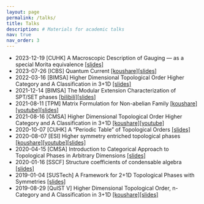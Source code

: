 ```yaml
---
layout: page
permalink: /talks/
title: Talks
description: # Materials for academic talks
nav: true
nav_order: 3
---
```


- 2023-12-19 [CUHK] A Macroscopic Description of Gauging — as a special Morita equivalence [[slides]](/assets/slides/gauging.pdf)
- 2023-07-26 [ICBS] Quantum Current [[koushare]](https://www.koushare.com/live/details/19970?vid=77727)[[slides]](/assets/slides/QuantumCurrent.pdf)
- 2022-03-16 [BIMSA] Higher Dimensional Topological Order Higher Category and A Classification in 3+1D [[slides]](/assets/slides/HigherTop.pdf)
- 2021-12-14 [BIMSA] The Modular Extension Characterization of SPT/SET phases [[bilibili]](https://www.bilibili.com/video/BV1y44y1E7rR/)[[slides]](/assets/slides/ME.pdf)
- 2021-08-11 [TPM] Matrix Formulation for Non-abelian Family [[koushare]](https://www.koushare.com/video/details/13814)[[youtube]](https://www.youtube.com/watch?v=h8ZgeW8TJoE)[[slides]](/assets/slides/nab.pdf)
- 2021-08-16 [CMSA] Higher Dimensional Topological Order Higher Category and A Classification in 3+1D [[koushare]](https://www.koushare.com/video/details/13876)[[youtube]](https://www.youtube.com/watch?v=naQiUDdZTYA)
- 2020-10-07 [CUHK] A “Periodic Table” of Topological Orders [[slides]](/assets/slides/topophase.pdf)
- 2020-08-07 [ESI] Higher symmetry entriched topological phases [[koushare]](https://www.koushare.com/video/details/5883)[[youtube]](https://www.youtube.com/watch?v=he3LU49JaOM)[[slides]](/assets/slides/hSET.pdf)
- 2020-04-15 [CMSA] Introduction to Categorical Approach to Topological Phases in Arbitrary Dimensions [[slides]](/assets/slides/Intro.pdf)
- 2020-01-16 [SSCF] Structure coefficients of condensable algebra [[slides]](/assets/slides/strucoe.pdf)
- 2019-01-04 [SUSTech] A Framework for 2+1D Topological Phases with Symmetries [[slides]](/assets/slides/SETreport.pdf)
- 2019-08-29 [QuIST V] Higher Dimensional Topological Order, n-Category and A Classification in 3+1D [[koushare]](https://www.koushare.com/video/details/2121)[[slides]](/assets/slides/HigherTopS.pdf)
